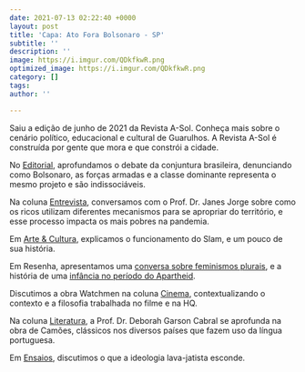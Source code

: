 ```yaml
---
date: 2021-07-13 02:22:40 +0000
layout: post
title: 'Capa: Ato Fora Bolsonaro - SP'
subtitle: ''
description: ''
image: https://i.imgur.com/QDkfkwR.png
optimized_image: https://i.imgur.com/QDkfkwR.png
category: []
tags: 
author: ''

---
```

Saiu a edição de  junho de 2021 da Revista A-Sol. Conheça mais sobre o cenário político, educacional e cultural de Guarulhos. A Revista A-Sol é construída por gente que mora e que constrói a cidade.

No [Editorial](http://cursinhoasol.com.br/revista/heranca-perversa-a-intima-relacao-entre-as-forcas-armadas-a-burguesia-e-o-bolsonarismo-jun-21/), aprofundamos o debate da conjuntura brasileira, denunciando como Bolsonaro, as forças armadas e a classe dominante representa o mesmo projeto e são indissociáveis.

Na coluna [Entrevista](http://cursinhoasol.com.br/revista/nos-a-pandemia-e-a-metropole-jun-21/), conversamos com o Prof. Dr. Janes Jorge sobre como os ricos utilizam diferentes mecanismos para se apropriar do território, e esse processo impacta os mais pobres na pandemia.

Em [Arte & Cultura](), explicamos o funcionamento do Slam, e um pouco de sua história.

Em Resenha, apresentamos uma [conversa sobre feminismos plurais](http://cursinhoasol.com.br/revista/lugar-fala-e-pluralidade-de-ideias-jun-21/), e a história de uma [infância no período do Apartheid](http://cursinhoasol.com.br/revista/a-historia-de-trevor-noah-vivendo-no-apartheid-jun-21/).

Discutimos a obra Watchmen na coluna [Cinema](), contextualizando o contexto e a filosofia trabalhada no filme e na HQ.

Na coluna [Literatura](http://cursinhoasol.com.br/revista/camoes-do-amor-ao-desconcerto-jun-21/), a Prof. Dr. Deborah Garson Cabral se aprofunda na obra de Camões, clássicos nos diversos países que fazem uso da língua portuguesa.

Em [Ensaios](), discutimos o que a ideologia lava-jatista esconde.